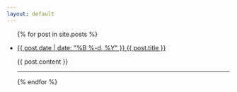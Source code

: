 ```yaml
---
layout: default
---
```


<ul class="listing">
{% for post in site.posts %}
  <li class="listing-item">
   <p class="meta"><a href="{{ site.baseurl }}{{ post.url }}">{{ post.date | date: "%B %-d, %Y" }} {{ post.title }}</a></p>
    <div>
        {{ post.content }}
    </div>
  </li>
<hr />
{% endfor %}
</ul>
